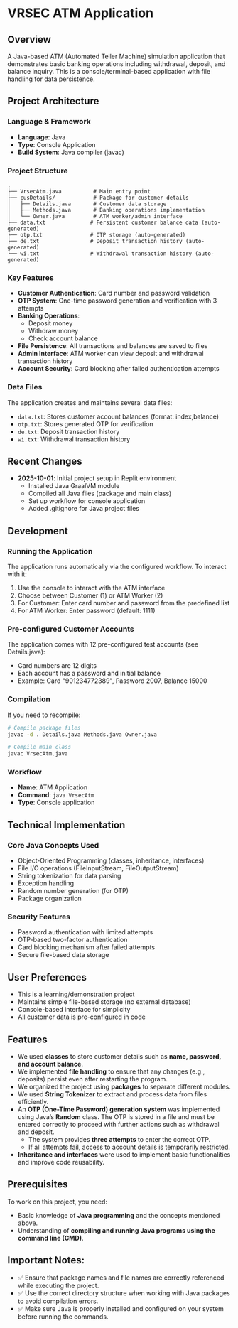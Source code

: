 # VRSEC ATM Application

## Overview
A Java-based ATM (Automated Teller Machine) simulation application that demonstrates basic banking operations including withdrawal, deposit, and balance inquiry. This is a console/terminal-based application with file handling for data persistence.

## Project Architecture

### Language & Framework
- **Language**: Java
- **Type**: Console Application
- **Build System**: Java compiler (javac)

### Project Structure
```
.
├── VrsecAtm.java          # Main entry point
├── cusDetails/            # Package for customer details
│   ├── Details.java       # Customer data storage
│   ├── Methods.java       # Banking operations implementation
│   └── Owner.java         # ATM worker/admin interface
├── data.txt              # Persistent customer balance data (auto-generated)
├── otp.txt               # OTP storage (auto-generated)
├── de.txt                # Deposit transaction history (auto-generated)
└── wi.txt                # Withdrawal transaction history (auto-generated)
```

### Key Features
- **Customer Authentication**: Card number and password validation
- **OTP System**: One-time password generation and verification with 3 attempts
- **Banking Operations**:
  - Deposit money
  - Withdraw money
  - Check account balance
- **File Persistence**: All transactions and balances are saved to files
- **Admin Interface**: ATM worker can view deposit and withdrawal transaction history
- **Account Security**: Card blocking after failed authentication attempts

### Data Files
The application creates and maintains several data files:
- `data.txt`: Stores customer account balances (format: index,balance)
- `otp.txt`: Stores generated OTP for verification
- `de.txt`: Deposit transaction history
- `wi.txt`: Withdrawal transaction history

## Recent Changes
- **2025-10-01**: Initial project setup in Replit environment
  - Installed Java GraalVM module
  - Compiled all Java files (package and main class)
  - Set up workflow for console application
  - Added .gitignore for Java project files

## Development

### Running the Application
The application runs automatically via the configured workflow. To interact with it:
1. Use the console to interact with the ATM interface
2. Choose between Customer (1) or ATM Worker (2)
3. For Customer: Enter card number and password from the predefined list
4. For ATM Worker: Enter password (default: 1111)

### Pre-configured Customer Accounts
The application comes with 12 pre-configured test accounts (see Details.java):
- Card numbers are 12 digits
- Each account has a password and initial balance
- Example: Card "901234772389", Password 2007, Balance 15000

### Compilation
If you need to recompile:
```bash
# Compile package files
javac -d . Details.java Methods.java Owner.java

# Compile main class
javac VrsecAtm.java
```

### Workflow
- **Name**: ATM Application
- **Command**: `java VrsecAtm`
- **Type**: Console application

## Technical Implementation

### Core Java Concepts Used
- Object-Oriented Programming (classes, inheritance, interfaces)
- File I/O operations (FileInputStream, FileOutputStream)
- String tokenization for data parsing
- Exception handling
- Random number generation (for OTP)
- Package organization

### Security Features
- Password authentication with limited attempts
- OTP-based two-factor authentication
- Card blocking mechanism after failed attempts
- Secure file-based data storage

## User Preferences
- This is a learning/demonstration project
- Maintains simple file-based storage (no external database)
- Console-based interface for simplicity
- All customer data is pre-configured in code

## Features  

- We used **classes** to store customer details such as **name, password, and account balance**.  
- We implemented **file handling** to ensure that any changes (e.g., deposits) persist even after restarting the program.  
- We organized the project using **packages** to separate different modules.  
- We used **String Tokenizer** to extract and process data from files efficiently.  
- An **OTP (One-Time Password) generation system** was implemented using Java’s **Random** class. The OTP is stored in a file and must be entered correctly to proceed with further actions such as withdrawal and deposit.  
  - The system provides **three attempts** to enter the correct OTP.  
  - If all attempts fail, access to account details is temporarily restricted.  
- **Inheritance and interfaces** were used to implement basic functionalities and improve code reusability.  

## Prerequisites  
To work on this project, you need:  
- Basic knowledge of **Java programming** and the concepts mentioned above.  
- Understanding of **compiling and running Java programs using the command line (CMD)**.  


## **Important Notes:**
- ✅ Ensure that package names and file names are correctly referenced while executing the project.
- ✅ Use the correct directory structure when working with Java packages to avoid compilation errors.
- ✅ Make sure Java is properly installed and configured on your system before running the commands.

